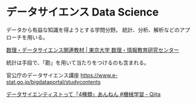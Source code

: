 # データサイエンス Data Science

データから有益な知識を得ようとする学問分野。
統計、分析、解析などのアプローチを用いる。

[数理・データサイエンス関連教材 | 東京大学 数理・情報教育研究センター](http://www.mi.u-tokyo.ac.jp/teaching_material.html)

統計は手段で、「勘」を用いて当たりをつけるのも含まれる。

官公庁のデータサイエンス講座
https://www.e-stat.go.jp/bigdataportal/studycontents

[データサイエンティストって「4種類」あんねん #機械学習 - Qiita](https://qiita.com/tetsuro731/items/3ebe3444601f53998950)
